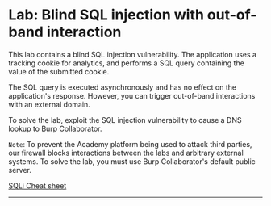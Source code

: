 # Lab: Blind SQL injection with out-of-band interaction

This lab contains a blind SQL injection vulnerability. The application uses a tracking cookie for analytics, and performs a SQL query containing the value of the submitted cookie.

The SQL query is executed asynchronously and has no effect on the application's response. However, you can trigger out-of-band interactions with an external domain.

To solve the lab, exploit the SQL injection vulnerability to cause a DNS lookup to Burp Collaborator. 

`Note`: To prevent the Academy platform being used to attack third parties, our firewall blocks interactions between the labs and arbitrary external systems. To solve the lab, you must use Burp Collaborator's default public server. 

[SQLi Cheat sheet](https://portswigger.net/web-security/sql-injection/cheat-sheet)

---

